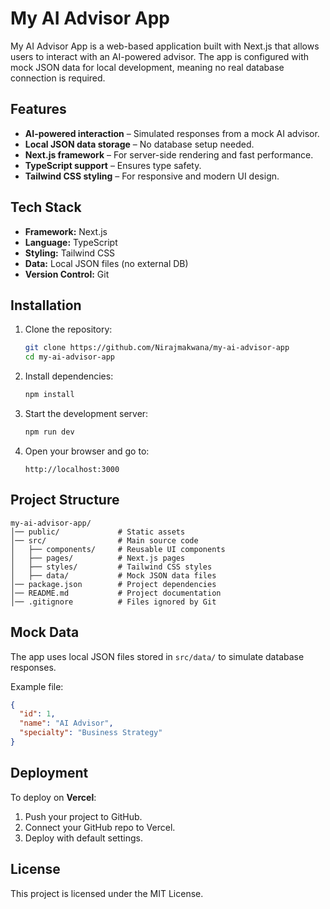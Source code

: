 
# My AI Advisor App

My AI Advisor App is a web-based application built with Next.js that allows users to interact with an AI-powered advisor. 
The app is configured with mock JSON data for local development, meaning no real database connection is required.

## Features

- **AI-powered interaction** – Simulated responses from a mock AI advisor.
- **Local JSON data storage** – No database setup needed.
- **Next.js framework** – For server-side rendering and fast performance.
- **TypeScript support** – Ensures type safety.
- **Tailwind CSS styling** – For responsive and modern UI design.

## Tech Stack

- **Framework:** Next.js
- **Language:** TypeScript
- **Styling:** Tailwind CSS
- **Data:** Local JSON files (no external DB)
- **Version Control:** Git

## Installation

1. Clone the repository:
   ```bash
   git clone https://github.com/Nirajmakwana/my-ai-advisor-app
   cd my-ai-advisor-app
   ```

2. Install dependencies:
   ```bash
   npm install
   ```

3. Start the development server:
   ```bash
   npm run dev
   ```

4. Open your browser and go to:
   ```
   http://localhost:3000
   ```

## Project Structure

```
my-ai-advisor-app/
│── public/             # Static assets
│── src/                # Main source code
│   ├── components/     # Reusable UI components
│   ├── pages/          # Next.js pages
│   ├── styles/         # Tailwind CSS styles
│   ├── data/           # Mock JSON data files
│── package.json        # Project dependencies
│── README.md           # Project documentation
│── .gitignore          # Files ignored by Git
```

## Mock Data

The app uses local JSON files stored in `src/data/` to simulate database responses.

Example file:
```json
{
  "id": 1,
  "name": "AI Advisor",
  "specialty": "Business Strategy"
}
```

## Deployment

To deploy on **Vercel**:

1. Push your project to GitHub.
2. Connect your GitHub repo to Vercel.
3. Deploy with default settings.

## License

This project is licensed under the MIT License.
